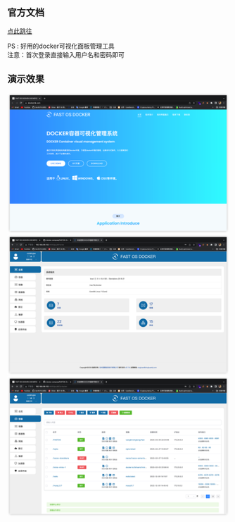 ## 官方文档
[点此跳往](https://www.dockernb.com/)

PS : 好用的docker可视化面板管理工具
<br/>
注意：首次登录直接输入用户名和密码即可
## 演示效果
![](https://raw.githubusercontent.com/bm4578/images/master/202303062228279.png)
![](https://raw.githubusercontent.com/bm4578/images/master/202303062236936.png)
![](https://raw.githubusercontent.com/bm4578/images/master/202303062237816.png)